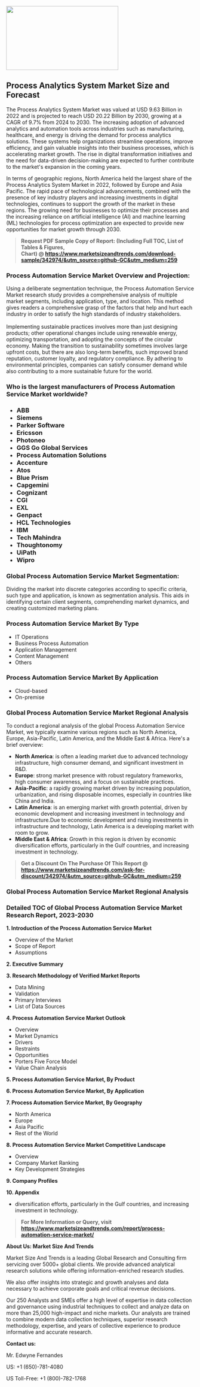 <p><img class="alignnone size-medium wp-image-20088" src="https://ffe5etoiles.com/wp-content/uploads/2024/12/MST1-300x171.png" alt="" width="300" height="171" /></p><h2>Process Analytics System Market Size and Forecast</h2><p>The Process Analytics System Market was valued at USD 9.63 Billion in 2022 and is projected to reach USD 20.22 Billion by 2030, growing at a CAGR of 9.7% from 2024 to 2030. The increasing adoption of advanced analytics and automation tools across industries such as manufacturing, healthcare, and energy is driving the demand for process analytics solutions. These systems help organizations streamline operations, improve efficiency, and gain valuable insights into their business processes, which is accelerating market growth. The rise in digital transformation initiatives and the need for data-driven decision-making are expected to further contribute to the market's expansion in the coming years.</p><p>In terms of geographic regions, North America held the largest share of the Process Analytics System Market in 2022, followed by Europe and Asia Pacific. The rapid pace of technological advancements, combined with the presence of key industry players and increasing investments in digital technologies, continues to support the growth of the market in these regions. The growing need for businesses to optimize their processes and the increasing reliance on artificial intelligence (AI) and machine learning (ML) technologies for process optimization are expected to provide new opportunities for market growth through 2030.</p></p><blockquote id="" class=""><strong>Request PDF Sample Copy of Report: (Including Full TOC, List of Tables &amp; Figures, Chart)&nbsp;@&nbsp;<strong><a href="https://www.marketsizeandtrends.com/download-sample/342974/&utm_source=github-GC&utm_medium=259" target="_blank">https://www.marketsizeandtrends.com/download-sample/342974/&utm_source=github-GC&utm_medium=259</a></strong></strong></blockquote><h3 id="" class="">Process Automation Service Market&nbsp;Overview and Projection:</h3><p id="" class="">Using a deliberate segmentation technique, the Process Automation Service Market research study provides a comprehensive analysis of multiple market segments, including application, type, and location. This method gives readers a comprehensive grasp of the factors that help and hurt each industry in order to satisfy the high standards of industry stakeholders. <br /> <br />Implementing sustainable practices involves more than just designing products; other operational changes include using renewable energy, optimizing transportation, and adopting the concepts of the circular economy. Making the transition to sustainability sometimes involves large upfront costs, but there are also long-term benefits, such improved brand reputation, customer loyalty, and regulatory compliance. By adhering to environmental principles, companies can satisfy consumer demand while also contributing to a more sustainable future for the world.</p><h3 id="" class="">Who is the largest manufacturers of&nbsp;Process Automation Service Market worldwide?</h3><h3 class=""><p><ul><li>ABB </li><li> Siemens </li><li> Parker Software </li><li> Ericsson </li><li> Photoneo </li><li> GGS Go Global Services </li><li> Process Automation Solutions </li><li> Accenture </li><li> Atos </li><li> Blue Prism </li><li> Capgemini </li><li> Cognizant </li><li> CGI </li><li> EXL </li><li> Genpact </li><li> HCL Technologies </li><li> IBM </li><li> Tech Mahindra </li><li> Thoughtonomy </li><li> UiPath </li><li> Wipro</li></ul></p></h3><h3 id="" class="">Global&nbsp;Process Automation Service Market Segmentation:</h3><p id="" class="">Dividing the market into discrete categories according to specific criteria, such type and application, is known as segmentation analysis. This aids in identifying certain client segments, comprehending market dynamics, and creating customized marketing plans.</p><h3 id="" class="">Process Automation Service Market&nbsp;By Type</h3><p><p><ul><li>IT Operations</li><li> Business Process Automation</li><li> Application Management</li><li> Content Management</li><li> Others</p></li></ul></p></p><h3 id="" class="">Process Automation Service Market&nbsp;By Application</h3><p class=""><p><ul><li>Cloud-based</li><li> On-premise</li></ul></p></p><h3 id="" class="">Global Process Automation Service Market Regional Analysis</h3><p id="" class="">To conduct a regional analysis of the global Process Automation Service Market, we typically examine various regions such as North America, Europe, Asia-Pacific, Latin America, and the Middle East &amp; Africa. Here's a brief overview:</p><ul><li><strong>North America</strong>: is often a leading market due to advanced technology infrastructure, high consumer demand, and significant investment in R&amp;D.</li><li><strong>Europe</strong>: strong market presence with robust regulatory frameworks, high consumer awareness, and a focus on sustainable practices.</li><li><strong>Asia-Pacific</strong>: a rapidly growing market driven by increasing population, urbanization, and rising disposable incomes, especially in countries like China and India.</li><li><strong>Latin America</strong>: is an emerging market with growth potential, driven by economic development and increasing investment in technology and infrastructure.Due to economic development and rising investments in infrastructure and technology, Latin America is a developing market with room to grow.</li><li><strong>Middle East &amp; Africa</strong>: Growth in this region is driven by economic diversification efforts, particularly in the Gulf countries, and increasing investment in technology.</li></ul><blockquote id="" class=""><strong>Get a Discount On The Purchase Of This Report @ <strong><a href="https://www.marketsizeandtrends.com/ask-for-discount/342974/&utm_source=github-GC&utm_medium=259" target="_blank">https://www.marketsizeandtrends.com/ask-for-discount/342974/&utm_source=github-GC&utm_medium=259</a></strong></strong></blockquote><h3 id="" class="">Global Process Automation Service Market Regional Analysis</h3><h3 id="" class="">Detailed TOC of Global Process Automation Service Market Research Report, 2023-2030</h3><p id="" class=""><strong>1. Introduction of the Process Automation Service Market</strong></p><ul><li>Overview of the Market</li><li>Scope of Report</li><li>Assumptions</li></ul><p id="" class=""><strong>2. Executive Summary</strong></p><p id="" class=""><strong>3. Research Methodology of Verified Market Reports</strong></p><ul><li>Data Mining</li><li>Validation</li><li>Primary Interviews</li><li>List of Data Sources</li></ul><p id="" class=""><strong>4. Process Automation Service Market Outlook</strong></p><ul><li>Overview</li><li>Market Dynamics</li><li>Drivers</li><li>Restraints</li><li>Opportunities</li><li>Porters Five Force Model</li><li>Value Chain Analysis</li></ul><p id="" class=""><strong>5. Process Automation Service Market, By Product</strong></p><p id="" class=""><strong>6. Process Automation Service Market, By Application</strong></p><p id="" class=""><strong>7. Process Automation Service Market, By Geography</strong></p><ul><li>North America</li><li>Europe</li><li>Asia Pacific</li><li>Rest of the World</li></ul><p id="" class=""><strong>8. Process Automation Service Market Competitive Landscape</strong></p><ul><li>Overview</li><li>Company Market Ranking</li><li>Key Development Strategies</li></ul><p id="" class=""><strong>9. Company Profiles</strong></p><p id="" class=""><strong>10. Appendix</strong></p><ul><li>diversification efforts, particularly in the Gulf countries, and increasing investment in technology.</li></ul><blockquote id="" class=""><strong>For More Information or Query, visit <strong><strong><a href="https://www.marketsizeandtrends.com/report/process-automation-service-market/" target="_blank">https://www.marketsizeandtrends.com/report/process-automation-service-market/</a></strong></strong></strong></blockquote><p id="" class=""><strong>About Us: Market Size And Trends</strong></p><p id="" class="">Market Size And Trends is a leading Global Research and Consulting firm servicing over 5000+ global clients. We provide advanced analytical research solutions while offering information-enriched research studies.</p><p id="" class="">We also offer insights into strategic and growth analyses and data necessary to achieve corporate goals and critical revenue decisions.</p><p id="" class="">Our 250 Analysts and SMEs offer a high level of expertise in data collection and governance using industrial techniques to collect and analyze data on more than 25,000 high-impact and niche markets. Our analysts are trained to combine modern data collection techniques, superior research methodology, expertise, and years of collective experience to produce informative and accurate research.</p><p id="" class=""><strong>Contact us:</strong></p><p id="" class="">Mr. Edwyne Fernandes</p><p id="" class="">US: +1 (650)-781-4080</p><p id="" class="">US Toll-Free: +1 (800)-782-1768</p>
